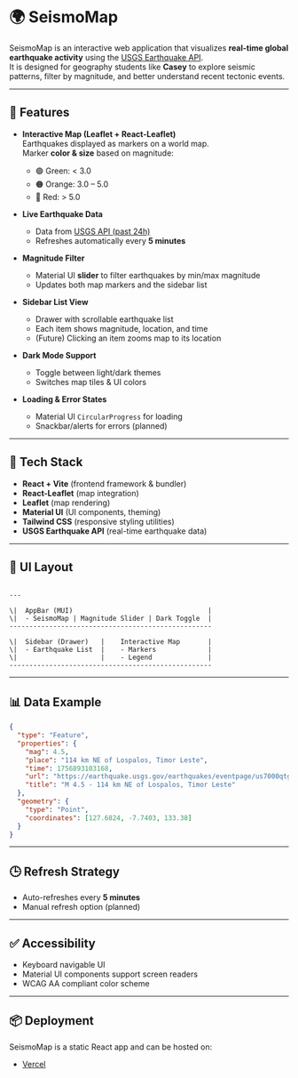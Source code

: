 # 🌍 SeismoMap

SeismoMap is an interactive web application that visualizes **real-time global earthquake activity** using the [USGS Earthquake API](https://earthquake.usgs.gov/earthquakes/feed/v1.0/geojson.php).  
It is designed for geography students like **Casey** to explore seismic patterns, filter by magnitude, and better understand recent tectonic events.

---

## 🚀 Features

- **Interactive Map (Leaflet + React-Leaflet)**  
  Earthquakes displayed as markers on a world map.  
  Marker **color & size** based on magnitude:  
  - 🟢 Green: < 3.0  
  - 🟠 Orange: 3.0 – 5.0  
  - 🔴 Red: > 5.0  

- **Live Earthquake Data**  
  - Data from [USGS API (past 24h)](https://earthquake.usgs.gov/earthquakes/feed/v1.0/summary/all_day.geojson)  
  - Refreshes automatically every **5 minutes**

- **Magnitude Filter**  
  - Material UI **slider** to filter earthquakes by min/max magnitude  
  - Updates both map markers and the sidebar list

- **Sidebar List View**  
  - Drawer with scrollable earthquake list  
  - Each item shows magnitude, location, and time  
  - (Future) Clicking an item zooms map to its location

- **Dark Mode Support**  
  - Toggle between light/dark themes  
  - Switches map tiles & UI colors

- **Loading & Error States**  
  - Material UI `CircularProgress` for loading  
  - Snackbar/alerts for errors (planned)

---

## 🧰 Tech Stack

- **React + Vite** (frontend framework & bundler)
- **React-Leaflet** (map integration)
- **Leaflet** (map rendering)
- **Material UI** (UI components, theming)
- **Tailwind CSS** (responsive styling utilities)
- **USGS Earthquake API** (real-time earthquake data)

---

## 📐 UI Layout

```

---

\|  AppBar (MUI)                                  |
\|  - SeismoMap | Magnitude Slider | Dark Toggle  |
---------------------------------------------------

\|  Sidebar (Drawer)   |    Interactive Map       |
\|  - Earthquake List  |    - Markers             |
\|                     |    - Legend              |
---------------------------------------------------

````

---

## 📊 Data Example

```json
{
  "type": "Feature",
  "properties": {
    "mag": 4.5,
    "place": "114 km NE of Lospalos, Timor Leste",
    "time": 1756893103168,
    "url": "https://earthquake.usgs.gov/earthquakes/eventpage/us7000qtgb",
    "title": "M 4.5 - 114 km NE of Lospalos, Timor Leste"
  },
  "geometry": {
    "type": "Point",
    "coordinates": [127.6824, -7.7403, 133.38]
  }
}
````

---

## 🕒 Refresh Strategy

* Auto-refreshes every **5 minutes**
* Manual refresh option (planned)

---

## ✅ Accessibility

* Keyboard navigable UI
* Material UI components support screen readers
* WCAG AA compliant color scheme

---

## 📦 Deployment

SeismoMap is a static React app and can be hosted on:

* [Vercel](https://seismo-map.vercel.app/)



